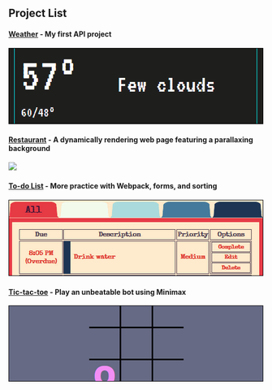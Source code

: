 ## Project List
#### [Weather](https://github.com/TYLPHE/weather) - My first API project

[![](https://github.com/TYLPHE/TYLPHE/blob/main/readmeAssets/preview-weather.gif)](https://github.com/TYLPHE/weather)

#### [Restaurant](https://github.com/TYLPHE/restaurant) - A dynamically rendering web page featuring a parallaxing background

[![](https://github.com/TYLPHE/TYLPHE/blob/main/readmeAssets/preview-restaurant.gif)](https://github.com/TYLPHE/restaurant)

#### [To-do List](https://github.com/TYLPHE/to-do-list) - More practice with Webpack, forms, and sorting

[![](https://github.com/TYLPHE/TYLPHE/blob/main/readmeAssets/preview-to-do-list.gif)](https://github.com/TYLPHE/to-do-list) 

#### [Tic-tac-toe](https://github.com/TYLPHE/tic-tac-toe) - Play an unbeatable bot using Minimax

[![](https://github.com/TYLPHE/TYLPHE/blob/main/readmeAssets/preview-tic-tac-toe.gif)](https://github.com/TYLPHE/tic-tac-toe) 
